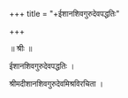 +++
title = "+ईशानशिवगुरुदेवपद्धतिः"

+++

॥ श्रीः ॥

ईशानशिवगुरुदेवपद्धतिः ।

श्रीमदीशानशिवगुरुदेवमिश्रविरचिता ।


